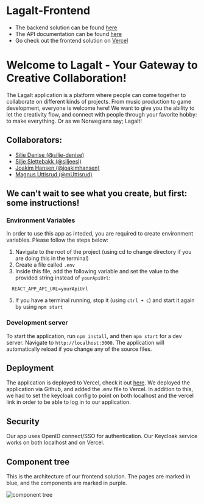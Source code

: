 # Lagalt-Frontend
* The backend solution can be found [here](https://github.com/joakimhansen/Lagalt/)
* The API documentation can be found [here](https://lagalt-docker.azurewebsites.net/swagger/index.html)
* Go check out the frontend solution on [Vercel](https://lagalt-frontend-plum.vercel.app/)

# Welcome to Lagalt - Your Gateway to Creative Collaboration!
The Lagalt application is a platform where people can come together to collaborate on different kinds of projects. From music production to game development, everyone is welcome here!
We want to give you the ability to let the creativity flow, and connect with people through your favorite hobby: to make everything. Or as we Norwegians say; Lagalt!

## Collaborators:
* [Silje Denise (@silje-denise)](https://github.com/silje-denise)
* [Silje Slettebakk (@siljeesl)](https://github.com/siljeesl)
* [Joakim Hansen (@joakimhansen)](https://github.com/joakimhansen)
* [Magnus Uttisrud (@mUttisrud)](https://github.com/mUttisrud)

## We can't wait to see what you create, but first: some instructions!
### Environment Variables

In order to use this app as inteded, you are required to create environment variables. Please follow the steps below:

1. Navigate to the root of the project (using cd to change directory if you are doing this in the terminal)
2. Create a file called `.env`
3. Inside this file, add the following variable and set the value to the provided string instead of `yourApiUrl`:

``` 
  REACT_APP_API_URL=yourApiUrl
```
5. If you have a terminal running, stop it (using `ctrl + c`) and start it again by using `npm start`

### Development server
To start the application, run `npm install`, and then `npm start` for a dev server. Navigate to `http://localhost:3000`. The application will automatically reload if you change any of the source files.

## Deployment
The application is deployed to Vercel, check it out [here](https://lagalt-frontend-plum.vercel.app/). We deployed the application via Github, and added the .env file to Vercel. In addition to this, we had to set the keycloak config to point on both localhost and the vercel link in order to be able to log in to our application.

## Security
Our app uses OpenID connect/SSO for authentication. Our Keycloak service works on both localhost and on Vercel.

## Component tree
This is the architecture of our frontend solution. The pages are marked in blue, and the components are marked in purple.

![component tree](./Lagalt_Frontend_ComponentTree.png)
